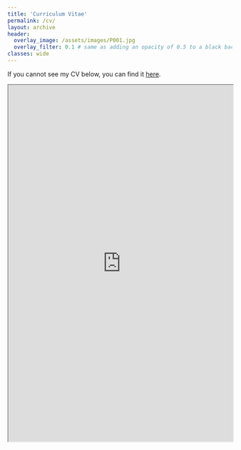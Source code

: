 ```yaml
---
title: 'Curriculum Vitae'
permalink: /cv/
layout: archive
header:
  overlay_image: /assets/images/P001.jpg
  overlay_filter: 0.1 # same as adding an opacity of 0.5 to a black background
classes: wide
---
```


If you cannot see my CV below, you can find it [here](https://carlasrebot.github.io/assets/files/cv_srebot.pdf).

<iframe src="https://carlasrebot.github.io/assets/files/cv_srebot.pdf" width="100%" height="800px">    </iframe>